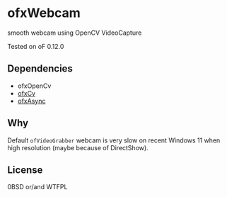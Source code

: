 # ofxWebcam

smooth webcam using OpenCV VideoCapture

Tested on oF 0.12.0

## Dependencies

- ofxOpenCv
- [ofxCv](https://github.com/kylemcdonald/ofxCv)
- [ofxAsync](https://github.com/funatsufumiya/ofxAsync)

## Why

Default `ofVideoGrabber` webcam is very slow on recent Windows 11 when high resolution (maybe because of DirectShow).

## License

0BSD or/and WTFPL